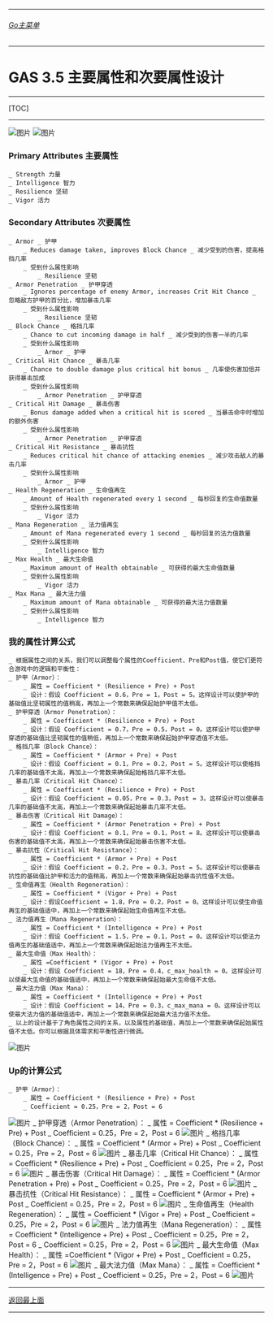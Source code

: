 ___________________________________________________________________________________________
###### [Go主菜单](../MainMenu.md)
___________________________________________________________________________________________

# GAS 3.5 主要属性和次要属性设计

___________________________________________________________________________________________

[TOC]

___________________________________________________________________________________________

![图片](https://github.com/liyunlong618/LiYunLongKnowledgeLibrary/blob/main/UECPP/Models/GAS/GAS_2_Aura/DetailContent/Image/GAS_015/771246_365218.png?raw=true)
![图片](https://github.com/liyunlong618/LiYunLongKnowledgeLibrary/blob/main/UECPP/Models/GAS/GAS_2_Aura/DetailContent/Image/GAS_015/284682_364358.png?raw=true)
### Primary Attributes 主要属性
    _ Strength 力量
    _ Intelligence 智力
    _ Resilience 坚韧
    _ Vigor 活力
### Secondary Attributes 次要属性
    _ Armor _ 护甲
        _ Reduces damage taken, improves Block Chance _ 减少受到的伤害，提高格挡几率
        _ 受到什么属性影响
            _ Resilience 坚韧
    _ Armor Penetration _ 护甲穿透
        _ Ignores percentage of enemy Armor, increases Crit Hit Chance _ 忽略敌方护甲的百分比，增加暴击几率
        _ 受到什么属性影响
            _ Resilience 坚韧
    _ Block Chance _ 格挡几率
        _ Chance to cut incoming damage in half _ 减少受到的伤害一半的几率
        _ 受到什么属性影响
            _ Armor _ 护甲
    _ Critical Hit Chance _ 暴击几率
        _ Chance to double damage plus critical hit bonus _ 几率使伤害加倍并获得暴击加成
        _ 受到什么属性影响
            _ Armor Penetration _ 护甲穿透
    _ Critical Hit Damage _ 暴击伤害
        _ Bonus damage added when a critical hit is scored _ 当暴击命中时增加的额外伤害
        _ 受到什么属性影响
            _ Armor Penetration _ 护甲穿透
    _ Critical Hit Resistance _ 暴击抗性
        _ Reduces critical hit chance of attacking enemies _ 减少攻击敌人的暴击几率
        _ 受到什么属性影响
            _ Armor _ 护甲
    _ Health Regeneration _ 生命值再生
        _ Amount of Health regenerated every 1 second _ 每秒回复的生命值数量
        _ 受到什么属性影响
            _ Vigor 活力
    _ Mana Regeneration _ 法力值再生
        _ Amount of Mana regenerated every 1 second _ 每秒回复的法力值数量
        _ 受到什么属性影响
            _ Intelligence 智力
    _ Max Health _ 最大生命值
        _ Maximum amount of Health obtainable _ 可获得的最大生命值数量
        _ 受到什么属性影响
            _ Vigor 活力
    _ Max Mana _ 最大法力值
        _ Maximum amount of Mana obtainable _ 可获得的最大法力值数量
        _ 受到什么属性影响
            _ Intelligence 智力
### 我的属性计算公式
    _ 根据属性之间的关系，我们可以调整每个属性的Coefficient、Pre和Post值，使它们更符合游戏中的逻辑和平衡性：
    _ 护甲（Armor）：
        _ 属性 = Coefficient * (Resilience + Pre) + Post
        _ 设计：假设 Coefficient = 0.6，Pre = 1，Post = 5。这样设计可以使护甲的基础值比坚韧属性的值稍高，再加上一个常数来确保起始护甲值不太低。
    _ 护甲穿透（Armor Penetration）：
        _ 属性 = Coefficient * (Resilience + Pre) + Post
        _ 设计：假设 Coefficient = 0.7，Pre = 0.5，Post = 0。这样设计可以使护甲穿透的基础值比坚韧属性的值稍低，再加上一个常数来确保起始护甲穿透值不太低。
    _ 格挡几率（Block Chance）：
        _ 属性 = Coefficient * (Armor + Pre) + Post
        _ 设计：假设 Coefficient = 0.1，Pre = 0.2，Post = 5。这样设计可以使格挡几率的基础值不太高，再加上一个常数来确保起始格挡几率不太低。
    _ 暴击几率（Critical Hit Chance）：
        _ 属性 = Coefficient * (Resilience + Pre) + Post
        _ 设计：假设 Coefficient = 0.05，Pre = 0.3，Post = 3。这样设计可以使暴击几率的基础值不太高，再加上一个常数来确保起始暴击几率不太低。
    _ 暴击伤害（Critical Hit Damage）：
        _ 属性 = Coefficient * (Armor Penetration + Pre) + Post
        _ 设计：假设 Coefficient = 0.1，Pre = 0.1，Post = 8。这样设计可以使暴击伤害的基础值不太高，再加上一个常数来确保起始暴击伤害不太低。
    _ 暴击抗性（Critical Hit Resistance）：
        _ 属性 = Coefficient * (Armor + Pre) + Post
        _ 设计：假设 Coefficient = 0.2，Pre = 0.3，Post = 5。这样设计可以使暴击抗性的基础值比护甲和活力的值稍高，再加上一个常数来确保起始暴击抗性值不太低。
    _ 生命值再生（Health Regeneration）：
        _ 属性 = Coefficient * (Vigor + Pre) + Post
        _ 设计：假设Coefficient = 1.8，Pre = 0.2，Post = 0。这样设计可以使生命值再生的基础值适中，再加上一个常数来确保起始生命值再生不太低。
    _ 法力值再生（Mana Regeneration）：
        _ 属性 = Coefficient * (Intelligence + Pre) + Post
        _ 设计：假设 Coefficient = 1.5，Pre = 0.1，Post = 0。这样设计可以使法力值再生的基础值适中，再加上一个常数来确保起始法力值再生不太低。
    _ 最大生命值（Max Health）：
        _ 属性 =Coefficient * (Vigor + Pre) + Post
        _ 设计：假设 Coefficient = 18，Pre = 0.4，c_max_health = 0。这样设计可以使最大生命值的基础值适中，再加上一个常数来确保起始最大生命值不太低。
    _ 最大法力值（Max Mana）：
        _ 属性 = Coefficient * (Intelligence + Pre) + Post
        _ 设计：假设 Coefficient = 14，Pre = 0.3，c_max_mana = 0。这样设计可以使最大法力值的基础值适中，再加上一个常数来确保起始最大法力值不太低。
    _ 以上的设计基于了角色属性之间的关系，以及属性的基础值，再加上一个常数来确保起始属性值不太低。你可以根据具体需求和平衡性进行微调。
![图片](https://github.com/liyunlong618/LiYunLongKnowledgeLibrary/blob/main/UECPP/Models/GAS/GAS_2_Aura/DetailContent/Image/GAS_015/21544_581181.png?raw=true)
### Up的计算公式
    _ 护甲（Armor）：
        _ 属性 = Coefficient * (Resilience + Pre) + Post
        _ Coefficient = 0.25，Pre = 2，Post = 6
![图片](https://github.com/liyunlong618/LiYunLongKnowledgeLibrary/blob/main/UECPP/Models/GAS/GAS_2_Aura/DetailContent/Image/GAS_015/771711_194159.png?raw=true)
    _ 护甲穿透（Armor Penetration）：
        _ 属性 = Coefficient * (Resilience + Pre) + Post
        _ Coefficient = 0.25，Pre = 2，Post = 6
![图片](https://github.com/liyunlong618/LiYunLongKnowledgeLibrary/blob/main/UECPP/Models/GAS/GAS_2_Aura/DetailContent/Image/GAS_015/73731_624595.png?raw=true)
    _ 格挡几率（Block Chance）：
        _ 属性 = Coefficient * (Armor + Pre) + Post
        _ Coefficient = 0.25，Pre = 2，Post = 6
![图片](https://github.com/liyunlong618/LiYunLongKnowledgeLibrary/blob/main/UECPP/Models/GAS/GAS_2_Aura/DetailContent/Image/GAS_015/862407_660069.png?raw=true)
    _ 暴击几率（Critical Hit Chance）：
        _ 属性 = Coefficient * (Resilience + Pre) + Post
        _ Coefficient = 0.25，Pre = 2，Post = 6
![图片](https://github.com/liyunlong618/LiYunLongKnowledgeLibrary/blob/main/UECPP/Models/GAS/GAS_2_Aura/DetailContent/Image/GAS_015/412314_930062.png?raw=true)
    _ 暴击伤害（Critical Hit Damage）：
        _ 属性 = Coefficient * (Armor Penetration + Pre) + Post
        _ Coefficient = 0.25，Pre = 2，Post = 6
![图片](https://github.com/liyunlong618/LiYunLongKnowledgeLibrary/blob/main/UECPP/Models/GAS/GAS_2_Aura/DetailContent/Image/GAS_015/880041_681742.png?raw=true)
    _ 暴击抗性（Critical Hit Resistance）：
        _ 属性 = Coefficient * (Armor + Pre) + Post
        _ Coefficient = 0.25，Pre = 2，Post = 6
![图片](https://github.com/liyunlong618/LiYunLongKnowledgeLibrary/blob/main/UECPP/Models/GAS/GAS_2_Aura/DetailContent/Image/GAS_015/180087_825114.png?raw=true)
    _ 生命值再生（Health Regeneration）：
        _ 属性 = Coefficient * (Vigor + Pre) + Post
        _ Coefficient = 0.25，Pre = 2，Post = 6
![图片](https://github.com/liyunlong618/LiYunLongKnowledgeLibrary/blob/main/UECPP/Models/GAS/GAS_2_Aura/DetailContent/Image/GAS_015/678454_352653.png?raw=true)
    _ 法力值再生（Mana Regeneration）：
        _ 属性 = Coefficient * (Intelligence + Pre) + Post
        _ Coefficient = 0.25，Pre = 2，Post = 6
        _ Coefficient = 0.25，Pre = 2，Post = 6
![图片](https://github.com/liyunlong618/LiYunLongKnowledgeLibrary/blob/main/UECPP/Models/GAS/GAS_2_Aura/DetailContent/Image/GAS_015/212471_454158.png?raw=true)
    _ 最大生命值（Max Health）：
        _ 属性 =Coefficient * (Vigor + Pre) + Post
        _ Coefficient = 0.25，Pre = 2，Post = 6
![图片](https://github.com/liyunlong618/LiYunLongKnowledgeLibrary/blob/main/UECPP/Models/GAS/GAS_2_Aura/DetailContent/Image/GAS_015/30664_468223.png?raw=true)
    _ 最大法力值（Max Mana）：
        _ 属性 = Coefficient * (Intelligence + Pre) + Post
        _ Coefficient = 0.25，Pre = 2，Post = 6
![图片](https://github.com/liyunlong618/LiYunLongKnowledgeLibrary/blob/main/UECPP/Models/GAS/GAS_2_Aura/DetailContent/Image/GAS_015/652751_307887.png?raw=true)

___________________________________________________________________________________________

[返回最上面](#Go主菜单)
___________________________________________________________________________________________